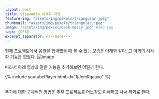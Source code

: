 ```yaml
---
layout: post
title: visuaudio 시각화 제안
feature-img: "assets/img/pexels/triangular.jpeg"
thumbnail: "assets/img/pexels/triangular.jpeg"
image: "assets/img/pexcel/desk-messy.jpg" #seo tag
tags: [OSS]
excerpt_separator: <!--more-->
---
```


현재 프로젝트에서 음원을 입력했을 때 볼 수 있는 모습은 아래와 같다. 그 이외의 시각화 기능은 없었다.
![image](https://user-images.githubusercontent.com/63694834/82566735-5116f180-9bb7-11ea-9eef-abdafb0eb497.png)
<br>

따라서 아래 영상과 같은 기능을 추가해보면 어떨까 한다. 
<br>
 
 {% include youtubePlayer.html id="fjJemRqaaxo" %}  
 
<br>
추가에 대한 구체적인 방법은 추후 프로젝트를 어느정도 이해하고 나서 하기로 한다.

